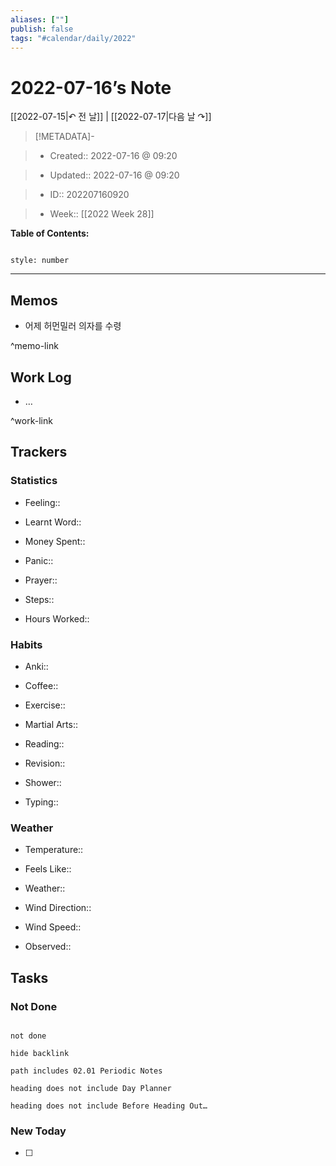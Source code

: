 ```yaml
---
aliases: [""]
publish: false
tags: "#calendar/daily/2022"
---
```


# 2022-07-16’s Note

[[2022-07-15|↶ 전 날]] | [[2022-07-17|다음 날 ↷]]

> [!METADATA]-

> - Created:: 2022-07-16 @ 09:20

> - Updated:: 2022-07-16 @ 09:20

> - ID:: 202207160920

> - Week:: [[2022 Week 28]]

**Table of Contents:**

```toc

style: number

```

___

## Memos

- 어제 허먼밀러 의자를 수령

^memo-link

## Work Log

- …

^work-link

## Trackers

### Statistics

- Feeling::

- Learnt Word::

- Money Spent::

- Panic::

- Prayer::

- Steps::

- Hours Worked::

### Habits

- Anki::

- Coffee::

- Exercise::

- Martial Arts::

- Reading::

- Revision::

- Shower::

- Typing::

### Weather

- Temperature::

- Feels Like::

- Weather::

- Wind Direction::

- Wind Speed::

- Observed::

## Tasks

### Not Done

```tasks

not done

hide backlink

path includes 02.01 Periodic Notes

heading does not include Day Planner

heading does not include Before Heading Out…

```

### New Today

- [ ]